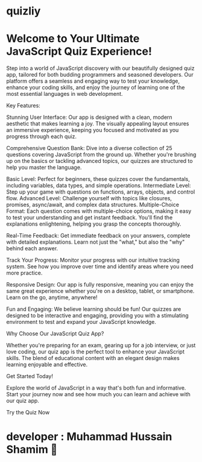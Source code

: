 # quizliy


# Welcome to Your Ultimate JavaScript Quiz Experience!

Step into a world of JavaScript discovery with our beautifully designed quiz app, tailored for both budding programmers and seasoned developers. Our platform offers a seamless and engaging way to test your knowledge, enhance your coding skills, and enjoy the journey of learning one of the most essential languages in web development.

Key Features:

Stunning User Interface: Our app is designed with a clean, modern aesthetic that makes learning a joy. The visually appealing layout ensures an immersive experience, keeping you focused and motivated as you progress through each quiz.

Comprehensive Question Bank: Dive into a diverse collection of 25 questions covering JavaScript from the ground up. Whether you're brushing up on the basics or tackling advanced topics, our quizzes are structured to help you master the language.

Basic Level: Perfect for beginners, these quizzes cover the fundamentals, including variables, data types, and simple operations.
Intermediate Level: Step up your game with questions on functions, arrays, objects, and control flow.
Advanced Level: Challenge yourself with topics like closures, promises, async/await, and complex data structures.
Multiple-Choice Format: Each question comes with multiple-choice options, making it easy to test your understanding and get instant feedback. You'll find the explanations enlightening, helping you grasp the concepts thoroughly.

Real-Time Feedback: Get immediate feedback on your answers, complete with detailed explanations. Learn not just the "what," but also the "why" behind each answer.

Track Your Progress: Monitor your progress with our intuitive tracking system. See how you improve over time and identify areas where you need more practice.

Responsive Design: Our app is fully responsive, meaning you can enjoy the same great experience whether you're on a desktop, tablet, or smartphone. Learn on the go, anytime, anywhere!

Fun and Engaging: We believe learning should be fun! Our quizzes are designed to be interactive and engaging, providing you with a stimulating environment to test and expand your JavaScript knowledge.

Why Choose Our JavaScript Quiz App?

Whether you're preparing for an exam, gearing up for a job interview, or just love coding, our quiz app is the perfect tool to enhance your JavaScript skills. The blend of educational content with an elegant design makes learning enjoyable and effective.

Get Started Today!

Explore the world of JavaScript in a way that's both fun and informative. Start your journey now and see how much you can learn and achieve with our quiz app.

Try the Quiz Now

# developer : Muhammad Hussain Shamim 👀
